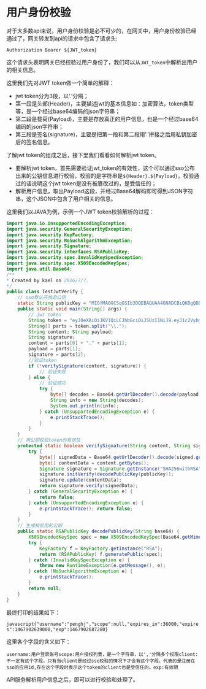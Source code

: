 # 用户身份校验

对于大多数api来说，用户身份校验是必不可少的，在网关中，用户身份校验已经通过了，网关转发到api的请求中包含了请求头:

```
Authorization Bearer ${JWT_token}
```

这个请求头表明网关已经校验过用户身份了，我们可以从`JWT_token`中解析出用户的相关信息。

这里我们先对JWT token做一个简单的解释：

* jwt token分为3段，以'.'分隔；
* 第一段是头部\(Header\)，主要描述jwt的基本信息如：加密算法，token类型等，是一个经过base64编码的json字符串；
* 第二段是载荷\(Payload\)，主要是存放真正的用户信息，也是一个经过base64编码的json字符串；
* 第三段是签名\(signature\)，主要是把第一段和第二段用'.'拼接之后用私钥加密后的签名信息。

了解jwt token的组成之后，接下里我们看看如何解析jwt token。

* 要解析jwt token，首先需要验证jwt\_token的有效性，这个可以通过sso公布出来的公钥信息进行校验，校验的是字符串是`${Header}.${Payload}`，校验通过的话说明这个jwt token是没有被篡改过的，是受信任的；
* 解析用户信息，取出Payload这段，并经过Base64解码即可得到JSON字符串，这个JSON中包含了用户相关的信息。

这里我们以JAVA为例，示例一个JWT token校验解析的过程：

```java
import java.io.UnsupportedEncodingException; 
import java.security.GeneralSecurityException; 
import java.security.KeyFactory; 
import java.security.NoSuchAlgorithmException; 
import java.security.Signature; 
import java.security.interfaces.RSAPublicKey; 
import java.security.spec.InvalidKeySpecException; 
import java.security.spec.X509EncodedKeySpec; 
import java.util.Base64; 
/**
* Created by kael on 2016/7/7. 
*/ 
public class TestJwtVerify { 
    // sso默认开放的公钥 
    static String publicKey = "MIGfMA0GCSqGSIb3DQEBAQUAA4GNADCBiQKBgQDDASOjIWexLpnXiJNJF2pL6NzP\n" + "fBoF0tKEr2ttAkJ/7f3uUHhj2NIhQ01Wu9OjHfXjCvQSXMWqqc1+O9G1UwB2Xslb\n" + "WNwEZFMwmQdP5VleGbJLR3wOl3IzdggkxBJ1Q9rXUlVtslK/CsMtkwkQEg0eZDH1\n" + "VeJXqKBlEhsNckYIGQIDAQAB"; 
    public static void main(String[] args) {
        // jwt token 
        String token = "eyJ0eXAiOiJKV1QiLCJhbGciOiJSUzI1NiJ9.eyJ1c2VybmFtZSI6InBlbmdoaiIsInNjb3BlIjpudWxsLCJleHBpcmVzX2luIjozNjAwMCwiZXhwaXJlcyI6MTQ2NzkwMjYzOTAwMCwiZXhwIjoxNDY3OTAyNjg3MjgwfQ.P4LSoLj4cqnnNdW61HjPxWPWCvV8BdimHXp_5K0sMEAF3KRb9AFqCDAnbwWOj6OdWlIJrWt3ftBptPW7beyrKpbckRDg0YpuYLdTNKS6uJ1htpgZ5y3iRtA1r1YKl-h7GdZSqzxkXjsVH8hy03Hpg1h_TamBVQAIzonu7aclI30"; 
        String[] parts = token.split("\\."); 
        String content; String payload; 
        String signature; 
        content = parts[0] + "." + parts[1]; 
        payload = parts[1]; 
        signature = parts[2]; 
        //验证token 
        if (!verifySignature(content, signature)) { 
            // 验证失败 
        } else { 
            // 验证成功 
            try { 
                byte[] decodes = Base64.getUrlDecoder().decode(payload.getBytes("UTF-8")); 
                String info = new String(decodes); 
                System.out.println(info); 
            } catch (UnsupportedEncodingException e) { 
                e.printStackTrace(); 
            } 
        } 
    }
    // 用公钥校验token的有效性 
    protected static boolean verifySignature(String content, String signed) { 
        try { 
            byte[] signedData = Base64.getUrlDecoder().decode(signed.getBytes("UTF-8")); 
            byte[] contentData = content.getBytes(); 
            Signature signature = Signature.getInstance("SHA256withRSA"); 
            signature.initVerify(decodePublicKey(publicKey)); 
            signature.update(contentData); 
            return signature.verify(signedData); 
        } catch (GeneralSecurityException e) { 
            return false; 
        } catch (UnsupportedEncodingException e) { 
            e.printStackTrace(); return false; 
        } 
    }
    // 生成校验用的公钥 
    public static RSAPublicKey decodePublicKey(String base64) { 
        X509EncodedKeySpec spec = new X509EncodedKeySpec(Base64.getMimeDecoder().decode(base64)); 
        try {
            KeyFactory f = KeyFactory.getInstance("RSA"); 
            return (RSAPublicKey) f.generatePublic(spec); 
        } catch (InvalidKeySpecException e) { 
            throw new RuntimeException(e.getMessage(), e); 
        } catch (NoSuchAlgorithmException e) { 
            e.printStackTrace(); 
        } 
        return null; 
    } 
} 
```

最终打印的结果如下：

`javascript{"username":"penghj","scope":null,"expires_in":36000,"expires":1467902639000,"exp":1467902687280}`

这里各个字段的含义如下：

`username:用户登录账号scope:用户授权列表，是一个字符串，以','分隔多个权限client:不一定有这个字段，只有当client是经过sso校验的情况下才会有这个字段，代表的是注册在sso的应用id,存在这个字段时表示这个token的client也是受信任的。exp:有效期`

API服务解析用户信息之后，即可以进行校验和处理了。

